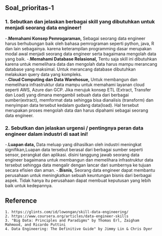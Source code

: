 ## Soal_prioritas-1

### 1. Sebutkan dan jelaskan berbagai skill yang dibutuhkan untuk menjadi seorang data engineer!

-.**Memahami Konsep Pemrogaraman,** Sebagai seorang data engineer harus berhubungan baik oleh bahasa pemrograman seperti python, java, R dan lain sebagainya. karena keterampilan programming dasar merupakan modal awal menjadi seorang data engineer serta bagaimana mengolah data yang baik.
-.**Memahami Database Relasional,** Tentu saja skill ini dibutuhkan karena untuk memelihara data dan mengolah data harus mampu merancang database yang maksimal. Untuk merancang database dibutuhkan melakukan query data yang kompleks.   
-.**Cloud Computing dan Data Warehosue,** Untuk membangun dan memelihara infrastruktur data mampu untuk memahami layanan cloud seperti AWS, Azure dan GCP. Jika merujuk konsep ETL (Extract, Transfer dan Load) yang dimana mengambil sebuah data dari berbagai sumber(extract), memformat data sehingga bisa dianalisis (transform) dan menyimpan data tersebut kedalam gudang data(load). Hal tersebut merupakan proses mengolah data dan harus dipahami sebagai seorang data engineer.

### 2. Sebutkan dan jelaskan urgensi / pentingnya peran data engineer dalam industri di saat ini!

-.**Luapan data,** Data meluap yang dihasilkan oleh industri meningkat signifikan,Luapan data tersebut berasal dari berbagai sumber seperti sensor, perangkat dan aplikasi. disini tanggung jawab seorang data engineer bagaimana untuk membangun dan memelihara infrastruktur data tersebut sehingga data mengalir dengan lancar dari sumbernya ke tujuan secara efisien dan aman.
-.**Bisnis,** Seorang data engineer dapat membantu perusahaan untuk meningkatkan sebuah keuntungan bisnis dari berbagai aspek. Tidak hanya itu perusahaan dapat membuat keputusan yang lebih baik untuk kedepannya. 

## Reference
```
1. https://glints.com/id/lowongan/skill-data-engineering/
2. https://www.coursera.org/articles/data-engineer-skills
3. "Big Data: Principles and Paradigms" by Thomas Erl, Zaigham Mahmood, and Ricardo Puttini
4. Data Engineering: The Definitive Guide" by Jimmy Lin & Chris Dyer
```